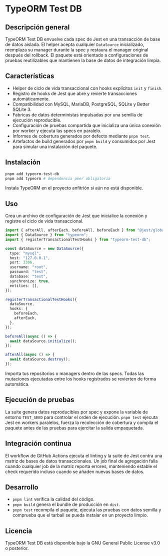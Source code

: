 # TypeORM Test DB

## Descripción general

TypeORM Test DB envuelve cada spec de Jest en una transacción de base de datos aislada. El helper acepta cualquier `DataSource` inicializado, reemplaza su manager durante la spec y restaura el manager original después del rollback. El paquete está orientado a configuraciones de pruebas reutilizables que mantienen la base de datos de integración limpia.

## Características

- Helper de ciclo de vida transaccional con hooks explícitos `init` y `finish`.
- Registro de hooks de Jest que abre y revierte transacciones automáticamente.
- Compatibilidad con MySQL, MariaDB, PostgreSQL, SQLite y Better SQLite 3.
- Fabricas de datos deterministas impulsadas por una semilla de ejecución reproducible.
- Configuración de pruebas compartida que inicializa una única conexión por worker y ejecuta las specs en paralelo.
- Informes de cobertura generados por defecto mediante `pnpm test`.
- Artefactos de build generados por `pnpm build` y consumidos por Jest para simular una instalación del paquete.

## Instalación

```bash
pnpm add typeorm-test-db
pnpm add typeorm # dependencia peer obligatoria
```

Instala TypeORM en el proyecto anfitrión si aún no está disponible.

## Uso

Crea un archivo de configuración de Jest que inicialice la conexión y registre el ciclo de vida transaccional.

```typescript
import { afterAll, afterEach, beforeAll, beforeEach } from "@jest/globals";
import { DataSource } from "typeorm";
import { registerTransactionalTestHooks } from "typeorm-test-db";

const dataSource = new DataSource({
  type: "mysql",
  host: "127.0.0.1",
  port: 3306,
  username: "root",
  password: "test",
  database: "test",
  synchronize: true,
  entities: [],
});

registerTransactionalTestHooks({
  dataSource,
  hooks: {
    beforeEach,
    afterEach,
  },
});

beforeAll(async () => {
  await dataSource.initialize();
});

afterAll(async () => {
  await dataSource.destroy();
});
```

Importa tus repositorios o managers dentro de las specs. Todas las mutaciones ejecutadas entre los hooks registrados se revierten de forma automática.

## Ejecución de pruebas

La suite genera datos reproducibles por spec y expone la variable de entorno `TEST_SEED` para controlar el orden de ejecución. `pnpm test` ejecuta Jest en workers paralelos, fuerza la recolección de cobertura y compila el paquete antes de las pruebas para ejercitar la salida empaquetada.

## Integración continua

El workflow de GitHub Actions ejecuta el linting y la suite de Jest contra una matriz de bases de datos transaccionales. Un job final de agregación falla cuando cualquier job de la matriz reporta errores, manteniendo estable el check requerido incluso cuando se añaden nuevas bases de datos.

## Desarrollo

- `pnpm lint` verifica la calidad del código.
- `pnpm build` genera el bundle de producción en `dist`.
- `pnpm test` recompila el paquete, ejecuta las pruebas con datos semilla y comprueba que el tarball se pueda instalar en un proyecto limpio.

## Licencia

TypeORM Test DB está disponible bajo la GNU General Public License v3.0 o posterior.
